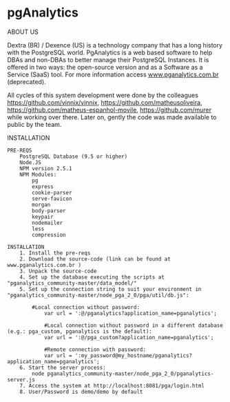 # pgAnalytics

ABOUT US

Dextra (BR) / Dexence (US) is a technology company that has a long history with the PostgreSQL world. PgAnalytics is a web based software to help DBAs and non-DBAs to better manage their PostgreSQL Instances. It is offered in two ways: the open-source version and as a Software as a Service (SaaS) tool. For more information access www.pganalytics.com.br (deprecated).

All cycles of this system development were done by the colleagues https://github.com/vinnix/vinnix, https://github.com/matheusoliveira, https://github.com/matheus-espanhol-movile, https://github.com/murer while working over there. Later on, gently the code was made available to public by the team.

INSTALLATION

	PRE-REQS
		PostgreSQL Database (9.5 or higher)
		Node.JS
		NPM version 2.5.1
		NPM Modules:
			pg
			express
			cookie-parser
			serve-favicon
			morgan
			body-parser
			keypair
			nodemailer
			less
			compression

	INSTALLATION
		1. Install the pre-reqs
		2. Download the source-code (link can be found at www.pganalytics.com.br )
		3. Unpack the source-code
		4. Set up the database executing the scripts at "pganalytics_community-master/data_model/"
		5. Set up the connection string to suit your environment in "pganalytics_community-master/node_pga_2_0/pga/util/db.js":
			
			#Local connection without password:
		        var url = ':@/pganalytics?application_name=pganalytics';

		        #Local connection without password in a different database (e.g.: pga_custom, pganalytics is the default):
		        var url = ':@/pga_custom?application_name=pganalytics';

		        #Remote connection with password:
		        var url = ':my_password@my_hostname/pganalytics?application_name=pganalytics';
		6. Start the server process:
			node pganalytics_community-master/node_pga_2_0/pganalytics-server.js
		7. Access the system at http://localhost:8081/pga/login.html
		8. User/Password is demo/demo by default
